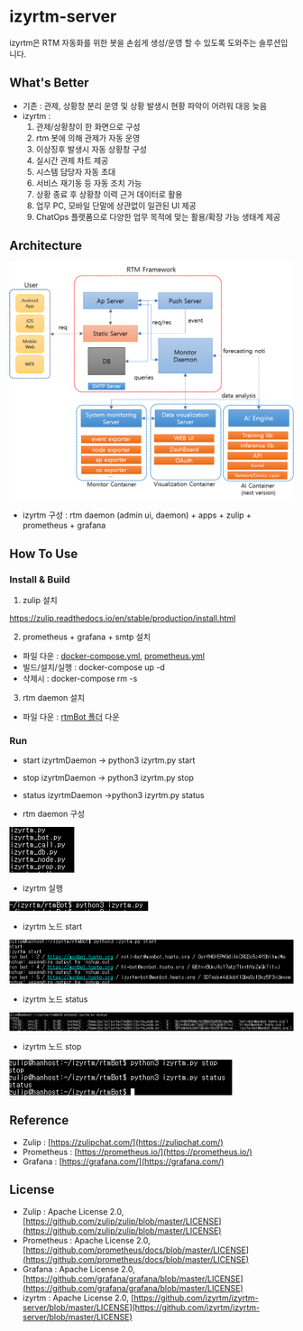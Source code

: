 # izyrtm-server

izyrtm은 RTM 자동화를 위한 봇을 손쉽게 생성/운영 할 수 있도록 도와주는 솔루션입니다. 

## What's Better
- 기존 : 관제, 상황창 분리 운영 및 상황 발생시 현황 파악이 어려워 대응 늦음
- izyrtm : 
   1) 관제/상황창이 한 화면으로 구성
   2) rtm 봇에 의해 관제가 자동 운영
   3) 이상징후 발생시 자동 상황창 구성
   4) 실시간 관제 차트 제공
   5) 시스템 담당자 자동 초대
   6) 서비스 재기동 등 자동 조치 가능
   7) 상황 종료 후 상황창 이력 근거 데이터로 활용
   8) 업무 PC, 모바일 단말에 상관없이 일관된 UI 제공
   8) ChatOps 플랫폼으로 다양한 업무 목적에 맞는 활용/확장 가능 생태계 제공

## Architecture
![arch.png](./img/arch.png)

- izyrtm 구성 : rtm daemon (admin ui, daemon) + apps + zulip + prometheus + grafana

## How To Use
### Install & Build

1) zulip 설치

https://zulip.readthedocs.io/en/stable/production/install.html

2) prometheus + grafana + smtp 설치
- 파일 다운 : [docker-compose.yml](./docker-compose.yml), [prometheus.yml](./prometheus.yml)
- 빌드/설치/실행 : docker-compose up -d
- 삭제시 : docker-compose rm -s

3) rtm daemon 설치
- 파일 다운 : [rtmBot 폴더](./rtmBot) 다운

### Run

- start izyrtmDaemon -> python3 izyrtm.py start  
- stop izyrtmDaemon -> python3 izyrtm.py stop
- status izyrtmDaemon ->python3 izyrtm.py status

- rtm daemon 구성

![file.png](./img/file.png)

- izyrtm 실행

![izyrtm.png](./img/izyrtm.png)

- izyrtm 노드 start

![start.png](./img/start.png)

- izyrtm 노드 status

![status2.png](./img/status2.png)

- izyrtm 노드 stop

![stop.png](./img/stop.png)


## Reference
- Zulip : [https://zulipchat.com/](https://zulipchat.com/)
- Prometheus : [https://prometheus.io/](https://prometheus.io/)
- Grafana : [https://grafana.com/](https://grafana.com/)

## License
- Zulip : Apache License 2.0, [https://github.com/zulip/zulip/blob/master/LICENSE](https://github.com/zulip/zulip/blob/master/LICENSE)
- Prometheus : Apache License 2.0, [https://github.com/prometheus/docs/blob/master/LICENSE](https://github.com/prometheus/docs/blob/master/LICENSE)
- Grafana : Apache License 2.0, [https://github.com/grafana/grafana/blob/master/LICENSE](https://github.com/grafana/grafana/blob/master/LICENSE)
- izyrtm : Apache License 2.0, [https://github.com/izyrtm/izyrtm-server/blob/master/LICENSE](https://github.com/izyrtm/izyrtm-server/blob/master/LICENSE)
